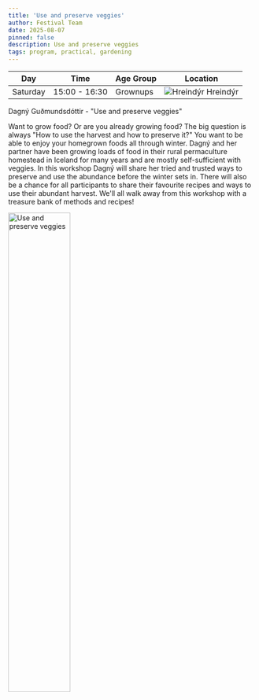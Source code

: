 ```yaml
---
title: 'Use and preserve veggies'
author: Festival Team
date: 2025-08-07
pinned: false
description: Use and preserve veggies
tags: program, practical, gardening
---
```


<script>
    import Image from  '$lib/Image.svelte'
</script>

| Day | Time | Age Group | Location |
|---------|-------|--------|---|
| Saturday | 15:00 - 16:30 | Grownups | ![Hreindýr](img/kort/dyr_600px/hreindyr.png) Hreindýr |

Dagný Guðmundsdóttir - "Use and preserve veggies"

Want to grow food? Or are you already growing food? The big question is always "How to use the harvest and how to preserve it?" You want to be able to enjoy your homegrown foods all through winter. Dagný and her partner have been growing loads of food in their rural permaculture homestead in Iceland for many years and are mostly self-sufficient with veggies. In this workshop Dagný will share her tried and trusted ways to preserve and use the abundance before the winter sets in. There will also be a chance for all participants to share their favourite recipes and ways to use their abundant harvest. We'll all walk away from this workshop with a treasure bank of methods and recipes!

<Image 
  src='program/practical-gardening/13-use-preserve-veggies.png'
  caption='Use and preserve veggies'
  alt='Use and preserve veggies'
  width='50%'/> 